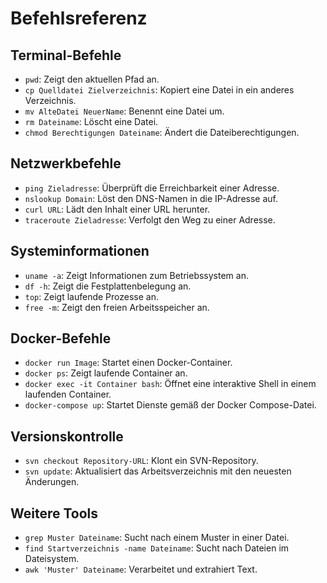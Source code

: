 # Befehlsreferenz

## Terminal-Befehle

- `pwd`: Zeigt den aktuellen Pfad an.
- `cp Quelldatei Zielverzeichnis`: Kopiert eine Datei in ein anderes Verzeichnis.
- `mv AlteDatei NeuerName`: Benennt eine Datei um.
- `rm Dateiname`: Löscht eine Datei.
- `chmod Berechtigungen Dateiname`: Ändert die Dateiberechtigungen.

## Netzwerkbefehle

- `ping Zieladresse`: Überprüft die Erreichbarkeit einer Adresse.
- `nslookup Domain`: Löst den DNS-Namen in die IP-Adresse auf.
- `curl URL`: Lädt den Inhalt einer URL herunter.
- `traceroute Zieladresse`: Verfolgt den Weg zu einer Adresse.

## Systeminformationen

- `uname -a`: Zeigt Informationen zum Betriebssystem an.
- `df -h`: Zeigt die Festplattenbelegung an.
- `top`: Zeigt laufende Prozesse an.
- `free -m`: Zeigt den freien Arbeitsspeicher an.

## Docker-Befehle

- `docker run Image`: Startet einen Docker-Container.
- `docker ps`: Zeigt laufende Container an.
- `docker exec -it Container bash`: Öffnet eine interaktive Shell in einem laufenden Container.
- `docker-compose up`: Startet Dienste gemäß der Docker Compose-Datei.

## Versionskontrolle

- `svn checkout Repository-URL`: Klont ein SVN-Repository.
- `svn update`: Aktualisiert das Arbeitsverzeichnis mit den neuesten Änderungen.

## Weitere Tools

- `grep Muster Dateiname`: Sucht nach einem Muster in einer Datei.
- `find Startverzeichnis -name Dateiname`: Sucht nach Dateien im Dateisystem.
- `awk 'Muster' Dateiname`: Verarbeitet und extrahiert Text.

